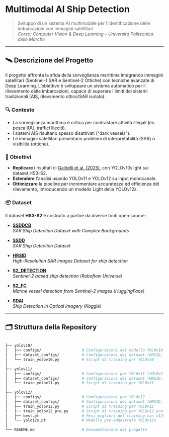 # Multimodal AI Ship Detection

> Sviluppo di un sistema AI multimodale per l'identificazione delle imbarcazioni con immagini satellitari  
> _Corso: Computer Vision & Deep Learning – Università Politecnica delle Marche_

---

## 🛰️ Descrizione del Progetto

Il progetto affronta la sfida della sorveglianza marittima integrando immagini satellitari (Sentinel-1 SAR e Sentinel-2 Ottiche) con tecniche avanzate di Deep Learning. L’obiettivo è sviluppare un sistema automatico per il rilevamento delle imbarcazioni, capace di superare i limiti dei sistemi tradizionali (AIS, rilevamento ottico/SAR isolato).

### 🔍 Contesto

- La sorveglianza marittima è critica per contrastare attività illegali (es. pesca IUU, traffici illeciti).
- I sistemi AIS risultano spesso disattivati ("dark vessels").
- Le immagini satellitari presentano problemi di interpretabilità (SAR) o visibilità (ottiche).

### 🎯 Obiettivi

- **Replicare** i risultati di [Galdelli et al. (2025)](https://www.sciencedirect.com/science/article/pii/S0167865525000649), con YOLOv10slight sul dataset HS3-S2.
- **Estendere** l'analisi usando YOLOv11 e YOLOv12 su input monocanale.
- **Ottimizzare** la pipeline per incrementare accuratezza ed efficienza del rilevamento, introducendo un modello Light della YOLOv12s.

### 📦 Dataset

Il dataset **HS3-S2** è costruito a partire da diverse fonti open source:

- [**SSDDCB**](https://github.com/CAESAR-Radi/SAR-Ship-Dataset)  
  *SAR Ship Detection Dataset with Complex Backgrounds*

- [**SSDD**](https://drive.google.com/file/d/1grDw3zbGjQKYPjOxv9-h4WSUctoUvu1O/view)  
  *SAR Ship Detection Dataset*

- [**HRSID**](https://github.com/chaozhong2010/HRSID)  
  *High-Resolution SAR Images Dataset for ship detection*

- [**S2_DETECTION**](https://universe.roboflow.com/sentinel2/sentinel-2-ship_detection)  
  *Sentinel-2 based ship detection (Roboflow Universe)*

- [**S2_FC**](https://huggingface.co/mayrajeo/marine-vessel-detection-yolov8)  
  *Marine vessel detection from Sentinel-2 images (HuggingFace)*

- [**SDAI**](https://www.kaggle.com/datasets/andrewmvd/ship-detection)  
  *Ship Detection in Optical Imagery (Kaggle)*


---

## 🗂️ Struttura della Repository

```bash

├── yolov10/
│   ├── configs/                  # Configurazioni del modello YOLOv10 (es. YOLOv10sLight)
│   ├── dataset_configs/          # Configurazioni dei dataset (HRSID, D3 Grey)
│   └── train_yolov10.py          # Script di training per YOLOv10
│
├── yolov11/
│   ├── configs/                  # Configurazioni per YOLOv11 (YOLOv11s, YOLOv11m)
│   ├── dataset_configs/          # Configurazioni dei dataset (HRSID, D3 Grey)
│   └── train_yolov11.py          # Script di training per YOLOv11
│
├── yolov12/
│   ├── configs/                  # Configurazioni per YOLOv12
│   ├── dataset_configs/          # Configurazioni dei dataset (HRSID, D3 Grey)
│   ├── train_yolov12.py          # Script di training per YOLOv12
│   ├── train_yolov12_pre.py      # Script di training per YOLOv12 pre-addestrata
│   ├── best.pt                   # Pesi migliori del training con v12s
│   └── yolo12s.pt                # Modello pre-addestrato YOLOv12s
│
└── README.md                     # Documentazione del progetto
